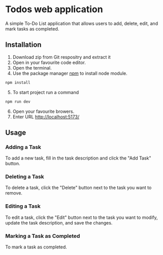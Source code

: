 # Todos web application
A simple To-Do List application that allows users to add, delete, edit, and mark tasks as completed.

## Installation
1. Download zip from Git respositry and extract it
2. Open in your favourite code editor.
3. Open the terminal.
4. Use the package manager [npm](https://www.npmjs.com/) to install node module.
```bash
npm install
```

5. To start project run a command

```bash
npm run dev
```
6. Open your favourite browers.
7. Enter URL [http://localhost:5173/](http://localhost:5173/)

## Usage

### Adding a Task
To add a new task, fill in the task description and click the "Add Task" button.

### Deleting a Task
To delete a task, click the "Delete" button next to the task you want to remove.

### Editing a Task
To edit a task, click the "Edit" button next to the task you want to modify, update the task description, and save the changes.

### Marking a Task as Completed
To mark a task as completed.


